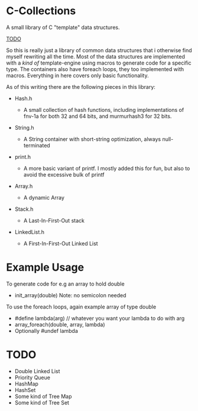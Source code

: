 # C-Collections
A small library of C "template" data structures.

[TODO](#todo)

So this is really just a library of common data structures that i otherwise find myself rewriting all the time.
Most of the data structures are implemented with a *kind of* template-engine using macros to generate code for a specific type.
The containers also have foreach loops, they too implemented with macros.
Everything in here covers only basic functionality.

As of this writing there are the following pieces in this library:

  - Hash.h 
    - A small collection of hash functions, including implementations of fnv-1a for both 32 and 64 bits, and murmurhash3 for 32 bits.
    
  - String.h
    - A String container with short-string optimization, always null-terminated
    
  - print.h
    - A more basic variant of printf. I mostly added this for fun, but also to avoid the excessive bulk of printf
    
  - Array.h
    - A dynamic Array
    
  - Stack.h
    - A Last-In-First-Out stack
    
   - LinkedList.h
      - A First-In-First-Out Linked List
    
# Example Usage
To generate code for e.g an array to hold double
  - init_array(double)
Note: no semicolon needed

To use the foreach loops, again example array of type double
  - #define lambda(arg) // whatever you want your lambda to do with arg
  - array_foreach(double, array, lambda)
  - Optionally #undef lambda
    
# TODO
  - Double Linked List
  - Priority Queue
  - HashMap
  - HashSet
  - Some kind of Tree Map
  - Some kind of Tree Set
